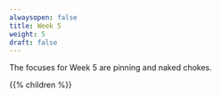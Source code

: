 ```yaml
---
alwaysopen: false
title: Week 5
weight: 5
draft: false
---
```


The focuses for Week 5 are pinning and naked chokes.

{{% children %}}